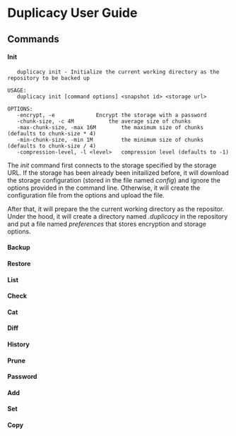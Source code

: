 # Duplicacy User Guide

## Commands

#### Init

```
   duplicacy init - Initialize the current working directory as the repository to be backed up

USAGE:
   duplicacy init [command options] <snapshot id> <storage url>

OPTIONS:
   -encrypt, -e 			Encrypt the storage with a password
   -chunk-size, -c 4M 			the average size of chunks
   -max-chunk-size, -max 16M 		the maximum size of chunks (defaults to chunk-size * 4)
   -min-chunk-size, -min 1M 		the minimum size of chunks (defaults to chunk-size / 4)
   -compression-level, -l <level>	compression level (defaults to -1)
```

The *init* command first connects to the storage specified by the storage URL.  If the storage has been already been
initailized before, it will download the storage configuration (stored in the file named *config*) and ignore the options provided in the command line.  Otherwise, it will create the configuration file from the options and upload the file.

After that, it will prepare the the current working directory as the repositor.  Under the hood, it will create a directory
named *.duplicacy* in the repository and put a file named *preferences* that stores encryption and storage options.



#### Backup

#### Restore

#### List

#### Check

#### Cat

#### Diff

#### History

#### Prune

#### Password

#### Add

#### Set

#### Copy


